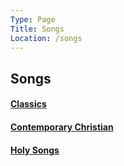 ```yaml
---
Type: Page
Title: Songs
Location: /songs
---
```


## Songs
#### [Classics](/songs/classics)
#### [Contemporary Christian](/songs/contemporary-christian)
#### [Holy Songs](/songs/holy-songs)
